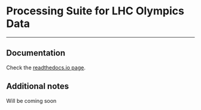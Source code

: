# Processing Suite for LHC Olympics Data

---

## Documentation
Check the [readthedocs.io page](https://clustering-lhco.readthedocs.io/en/latest/).

## Additional notes
Will be coming soon